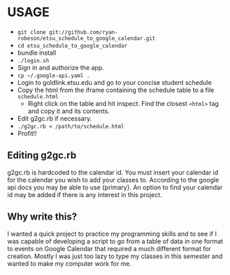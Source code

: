 USAGE
=====

* `git clone git://github.com/ryan-robeson/etsu_schedule_to_google_calendar.git`
* `cd etsu_schedule_to_google_calendar`
* bundle install
* `./login.sh`
* Sign in and authorize the app.
* `cp ~/.google-api.yaml .`
* Login to goldlink.etsu.edu and go to your concise student schedule
* Copy the html from the iframe containing the schedule table to a file `schedule.html`
  * Right click on the table and hit inspect. Find the closest `<html>` tag and copy it and its contents.
* Edit g2gc.rb if necessary.
* `./g2gc.rb < /path/to/schedule.html`
* Profit!!

Editing g2gc.rb
---------------
g2gc.rb is hardcoded to the calendar id. You must insert your calendar id for the calendar you wish to add your classes to. According to the google api docs you may be able to use {primary}. An option to find your calendar id may be added if there is any interest in this project.

Why write this?
---------------
I wanted a quick project to practice my programming skills and to see if I was capable of developing a script to go from a table of data in one format to events on Google Calendar that required a much different format for creation. Mostly I was just too lazy to type my classes in this semester and wanted to make my computer work for me.
